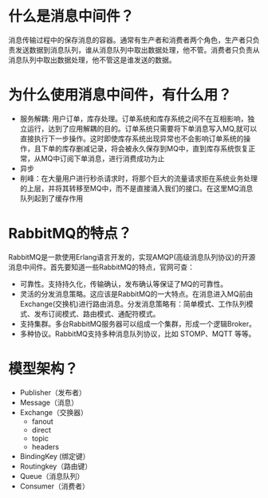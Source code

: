 # 什么是消息中间件？
 消息传输过程中的保存消息的容器。通常有生产者和消费者两个角色，生产者只负责发送数据到消息队列，谁从消息队列中取出数据处理，他不管。消费者只负责从消息队列中取出数据处理，他不管这是谁发送的数据。
# 为什么使用消息中间件，有什么用？
- 服务解耦: 用户订单，库存处理。订单系统和库存系统之间不在互相影响，独立运行，达到了应用解耦的目的。订单系统只需要将下单消息写入MQ,就可以直接执行下一步操作。这时即使库存系统出现异常也不会影响订单系统的操作，且下单的库存删减记录，将会被永久保存到MQ中，直到库存系统恢复正常，从MQ中订阅下单消息，进行消费成功为止
- 异步
- 削峰：在大量用户进行秒杀请求时，将那个巨大的流量请求拒在系统业务处理的上层，并将其转移至MQ中，而不是直接涌入我们的接口。在这里MQ消息队列起到了缓存作用

# RabbitMQ的特点？
RabbitMQ是一款使用Erlang语言开发的，实现AMQP(高级消息队列协议)的开源消息中间件。首先要知道一些RabbitMQ的特点，官网可查：
- 可靠性。支持持久化，传输确认，发布确认等保证了MQ的可靠性。
- 灵活的分发消息策略。这应该是RabbitMQ的一大特点。在消息进入MQ前由Exchange(交换机)进行路由消息。分发消息策略有：简单模式、工作队列模式、发布订阅模式、路由模式、通配符模式。
- 支持集群。多台RabbitMQ服务器可以组成一个集群，形成一个逻辑Broker。
- 多种协议。RabbitMQ支持多种消息队列协议，比如 STOMP、MQTT 等等。
# 模型架构？
- Publisher（发布者）
- Message（消息）
- Exchange（交换器）
  - fanout
  - direct
  - topic
  - headers
- BindingKey (绑定键）
- Routingkey（路由键）
- Queue（消息队列）
- Consumer（消费者）
